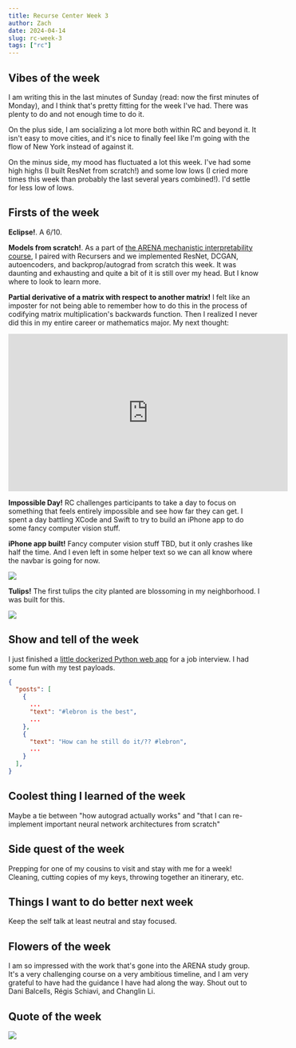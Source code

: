 ```yaml
---
title: Recurse Center Week 3
author: Zach
date: 2024-04-14
slug: rc-week-3
tags: ["rc"]
---
```



## Vibes of the week

I am writing this in the last minutes of Sunday (read: now the first minutes of Monday), and I think that's pretty fitting for the week I've had. There was plenty to do and not enough time to do it.

On the plus side, I am socializing a lot more both within RC and beyond it. It isn't easy to move cities, and it's nice to finally feel like I'm going with the flow of New York instead of against it.

On the minus side, my mood has fluctuated a lot this week. I've had some high highs (I built ResNet from scratch!) and some low lows (I cried more times this week than probably the last several years combined!). I'd settle for less low of lows.

## Firsts of the week

**Eclipse!**. A 6/10.

**Models from scratch!**. As a part of [the ARENA mechanistic interpretability course](https://github.com/callummcdougall/ARENA_3.0), I paired with Recursers and we implemented ResNet, DCGAN, autoencoders, and backprop/autograd from scratch this week. It was daunting and exhausting and quite a bit of it is still over my head. But I know where to look to learn more.

**Partial derivative of a matrix with respect to another matrix!** I felt like an imposter for not being able to remember how to do this in the process of codifying matrix multiplication's backwards function. Then I realized I never did this in my entire career or mathematics major. My next thought:

<iframe width="560" height="315" src="https://www.youtube-nocookie.com/embed/Gu8YiTeU9XU?si=yYtGPr8Mt8E_4-CV" title="YouTube video player" frameborder="0" allow="accelerometer; autoplay; clipboard-write; encrypted-media; gyroscope; picture-in-picture; web-share" referrerpolicy="strict-origin-when-cross-origin" allowfullscreen></iframe>

**Impossible Day!** RC challenges participants to take a day to focus on something that feels entirely impossible and see how far they can get. I spent a day battling XCode and Swift to try to build an iPhone app to do some fancy computer vision stuff.

**iPhone app built!** Fancy computer vision stuff TBD, but it only crashes like half the time. And I even left in some helper text so we can all know where the navbar is going for now.

![](/post/rc-week3/app.jpg)

**Tulips!** The first tulips the city planted are blossoming in my neighborhood. I was built for this.

![](/post/rc-week3/tulips.jpg)

## Show and tell of the week

I just finished a [little dockerized Python web app](https://github.com/zachlipp/sockpuppet-detector/) for a job interview. I had some fun with my test payloads.

```json
{
  "posts": [
    {
      ...
      "text": "#lebron is the best",
      ...
    },
    {
      "text": "How can he still do it/?? #lebron",
      ...
    }
  ],
}
```

## Coolest thing I learned of the week

Maybe a tie between "how autograd actually works" and "that I can re-implement important neural network architectures from scratch"

## Side quest of the week

Prepping for one of my cousins to visit and stay with me for a week! Cleaning, cutting copies of my keys, throwing together an itinerary, etc.

## Things I want to do better next week

Keep the self talk at least neutral and stay focused.

## Flowers of the week

I am so impressed with the work that's gone into the ARENA study group. It's a very challenging course on a very ambitious timeline, and I am very grateful to have had the guidance I have had along the way. Shout out to Dani Balcells, Régis Schiavi, and Changlin Li.

## Quote of the week

![](/post/rc-week3/graffiti.jpg)
